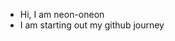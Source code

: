 - Hi, I am neon-oneon
- I am starting out my github journey


<!---
neon-oneon/neon-oneon is a ✨ special ✨ repository because its `README.md` (this file) appears on your GitHub profile.
You can click the Preview link to take a look at your changes.
--->
